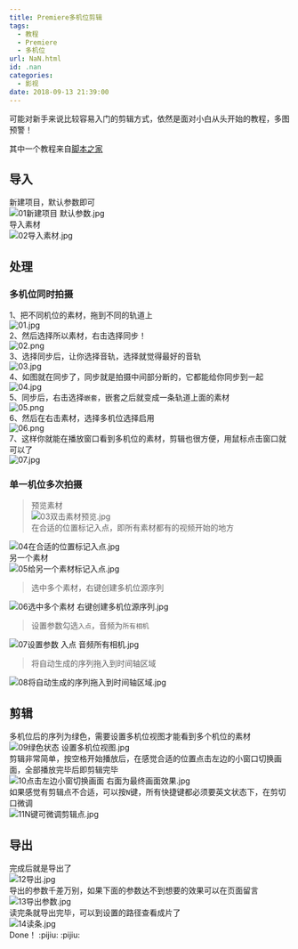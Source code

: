 ```yaml
---
title: Premiere多机位剪辑
tags:
  - 教程
  - Premiere
  - 多机位
url: NaN.html
id: .nan
categories:
  - 影视
date: 2018-09-13 21:39:00
---
```


可能对新手来说比较容易入门的剪辑方式，依然是面对小白从头开始的教程，多图预警！

其中一个教程来自[脚本之家](https://www.jb51.net/softjc/527558.html)

导入
--

新建项目，默认参数即可  
![01新建项目 默认参数.jpg](https://i.loli.net/2018/09/13/5b9a658cc3d39.jpg "01新建项目 默认参数.jpg")  
导入素材  
![02导入素材.jpg](https://i.loli.net/2018/09/13/5b9a658d72899.jpg "02导入素材.jpg")

处理
--

### 多机位同时拍摄

1、把不同机位的素材，拖到不同的轨道上  
![01.jpg](https://i.loli.net/2018/09/01/5b8ab697a4376.jpg "01.jpg")  
2、然后选择所以素材，右击选择同步！  
![02.png](https://i.loli.net/2018/09/01/5b8ab6979a9ca.png "02.png")  
3、选择同步后，让你选择音轨，选择就觉得最好的音轨  
![03.jpg](https://i.loli.net/2018/09/01/5b8ab697bbedb.jpg "03.jpg")  
4、如图就在同步了，同步就是拍摄中间部分断的，它都能给你同步到一起  
![04.jpg](https://i.loli.net/2018/09/01/5b8ab697bbb71.jpg "04.jpg")  
5、同步后，右击选择`嵌套`，嵌套之后就变成一条轨道上面的素材  
![05.png](https://i.loli.net/2018/09/01/5b8ab697921b0.png "05.png")  
6、然后在右击素材，选择多机位选择启用  
![06.png](https://i.loli.net/2018/09/01/5b8ab6979289e.png "06.png")  
7、这样你就能在播放窗口看到多机位的素材，剪辑也很方便，用鼠标点击窗口就可以了  
![07.jpg](https://i.loli.net/2018/09/01/5b8ab697bcca0.jpg "07.jpg")

### 单一机位多次拍摄

> 预览素材  
> ![03双击素材预览.jpg](https://i.loli.net/2018/09/13/5b9a658d39f46.jpg "03双击素材预览.jpg")  
> 在合适的位置标记入点，即所有素材都有的视频开始的地方

![04在合适的位置标记入点.jpg](https://i.loli.net/2018/09/13/5b9a658d9a1b3.jpg "04在合适的位置标记入点.jpg")  
另一个素材  
![05给另一个素材标记入点.jpg](https://i.loli.net/2018/09/13/5b9a658d837e5.jpg "05给另一个素材标记入点.jpg")

> 选中多个素材，右键创建多机位源序列

![06选中多个素材 右键创建多机位源序列.jpg](https://i.loli.net/2018/09/13/5b9a658d3188d.jpg "06选中多个素材 右键创建多机位源序列.jpg")

> 设置参数勾选`入点`，音频为`所有相机`

![07设置参数 入点 音频所有相机.jpg](https://i.loli.net/2018/09/13/5b9a658d60658.jpg "07设置参数 入点 音频所有相机.jpg")

> 将自动生成的序列拖入到时间轴区域

![08将自动生成的序列拖入到时间轴区域.jpg](https://i.loli.net/2018/09/13/5b9a658d58773.jpg "08将自动生成的序列拖入到时间轴区域.jpg")

剪辑
--

多机位后的序列为绿色，需要设置多机位视图才能看到多个机位的素材  
![09绿色状态 设置多机位视图.jpg](https://i.loli.net/2018/09/13/5b9a658e10606.jpg "09绿色状态 设置多机位视图.jpg")  
剪辑非常简单，按空格开始播放后，在感觉合适的位置点击左边的小窗口切换画面，全部播放完毕后即剪辑完毕  
![10点击左边小窗切换画面 右面为最终画面效果.jpg](https://i.loli.net/2018/09/13/5b9a658e09471.jpg "10点击左边小窗切换画面 右面为最终画面效果.jpg")  
如果感觉有剪辑点不合适，可以按`N`键，所有快捷键都必须要英文状态下，在剪切口微调  
![11N键可微调剪辑点.jpg](https://i.loli.net/2018/09/13/5b9a65b4a375c.jpg "11N键可微调剪辑点.jpg")

导出
--

完成后就是导出了  
![12导出.jpg](https://i.loli.net/2018/09/13/5b9a65b4b6e27.jpg "12导出.jpg")  
导出的参数千差万别，如果下面的参数达不到想要的效果可以在页面留言  
![13导出参数.jpg](https://i.loli.net/2018/09/13/5b9a65b5072e4.jpg "13导出参数.jpg")  
读完条就导出完毕，可以到设置的路径查看成片了  
![14读条.jpg](https://i.loli.net/2018/09/13/5b9a65b4a6a04.jpg "14读条.jpg")  
Done！ :pijiu: :pijiu: